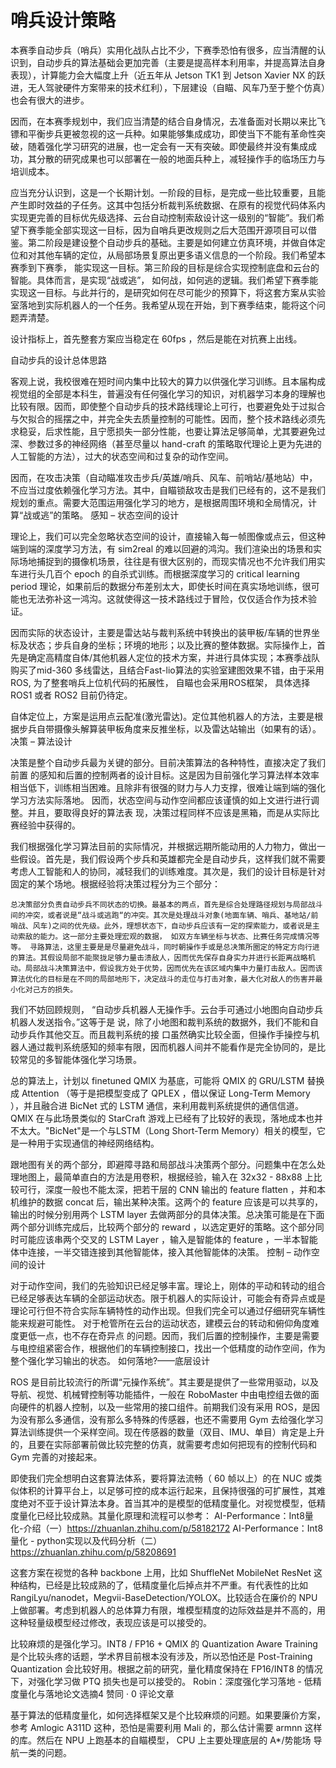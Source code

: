 # 哨兵设计策略
本赛季自动步兵（哨兵）实用化战队占比不少，下赛季恐怕有很多，应当清醒的认识到，自动步兵的算法基础会更加完善（主要是提高样本利用率，并提高算法自身表现），计算能力会大幅度上升（近五年从 Jetson TK1 到 Jetson Xavier NX 的跃进，无人驾驶硬件方案带来的技术红利），下层建设（自瞄、风车乃至于整个仿真）也会有很大的进步。

因而，在本赛季规划中，我们应当清楚的结合自身情况，去准备面对长期以来比飞镖和平衡步兵更被忽视的这一兵种。如果能够集成成功，即使当下不能有革命性突破，随着强化学习研究的进展，也一定会有一天有突破。即使最终并没有集成成功，其分散的研究成果也可以部署在一般的地面兵种上，减轻操作手的临场压力与培训成本。

应当充分认识到，这是一个长期计划。一阶段的目标，是完成一些比较重要，且能产生即时效益的子任务。这其中包括分析裁判系统数据、在原有的视觉代码体系内实现更完善的目标优先级选择、云台自动控制索敌设计这一级别的“智能”。我们希望下赛季能全部实现这一目标，因为自哨兵更改规则之后大范围开源项目可以借鉴。第二阶段是建设整个自动步兵的基础。主要是如何建立仿真环境，并做自体定位和对其他车辆的定位，从局部场景复原出更多语义信息的一个阶段。我们希望本赛季到下赛季， 能实现这一目标。第三阶段的目标是综合实现控制底盘和云台的智能。具体而言，是实现“战或逃”， 如何战，如何逃的逻辑。我们希望下赛季能实现这一目标。与此并行的，是研究如何在尽可能少的预算下，将这套方案从实验室落地到实际机器人的一个任务。我希望从现在开始，到下赛季结束，能将这个问题弄清楚。

设计指标上，首先整套方案应当稳定在 60fps ，然后是能在对抗赛上出线。

自动步兵的设计总体思路

客观上说，我校很难在短时间内集中比较大的算力以供强化学习训练。且本届构成视觉组的全部是本科生，普遍没有任何强化学习的知识，对机器学习本身的理解也比较有限。因而，即使整个自动步兵的技术路线理论上可行，也要避免处于过拟合与欠拟合的摇摆之中，并完全失去质量控制的可能性。因而，整个技术路线必须先求稳妥，后求性能，且宁愿损失一部分性能，也要让算法足够简单，尤其要避免过深、参数过多的神经网络（甚至尽量以 hand-craft 的策略取代理论上更为先进的人工智能的方法），过大的状态空间和过复杂的动作空间。

因而，在攻击决策（自动瞄准攻击步兵/英雄/哨兵、风车、前哨站/基地站）中，不应当过度依赖强化学习方法。其中，自瞄锁敌攻击是我们已经有的，这不是我们规划的重点。需要大范围运用强化学习的地方，是根据周围环境和全局情况，计算“战或逃”的策略。
感知 – 状态空间的设计

理论上，我们可以完全忽略状态空间的设计，直接输入每一帧图像或点云，但这种端到端的深度学习方法，有 sim2real 的难以回避的鸿沟。我们渲染出的场景和实际场地捕捉到的摄像机场景，往往是有很大区别的，而现实情况也不允许我们用实车进行头几百个 epoch 的自杀式训练。而根据深度学习的 critical learning period 理论，如果前后的数据分布差别太大，即使长时间在真实场地训练，很可能也无法弥补这一鸿沟。这就使得这一技术路线过于冒险，仅仅适合作为技术验证。

因而实际的状态设计，主要是雷达站与裁判系统中转换出的装甲板/车辆的世界坐标及状态；步兵自身的坐标；环境的地形；以及比赛的整体数据。实际操作上，首先是确定高精度自体/其他机器人定位的技术方案，并进行具体实现；本赛季战队购买了mid-360 多线雷达，且结合Fast-lio算法的实验室建图效果不错，由于采用ROS, 为了整套哨兵上位机代码的拓展性， 自瞄也会采用ROS框架， 具体选择 ROS1 或者 ROS2 目前仍待定。

自体定位上，方案是运用点云配准(激光雷达)。定位其他机器人的方法，主要是根据步兵自带摄像头解算装甲板角度来反推坐标，以及雷达站输出（如果有的话）。
决策 – 算法设计

决策是整个自动步兵最为关键的部分。目前决策算法的各种特性，直接决定了我们前置 的感知和后置的控制两者的设计目标。这是因为目前强化学习算法样本效率相当低下，训练相当困难。且除非有很强的财力与人力支撑，很难让端到端的强化学习方法实际落地。 因而，状态空间与动作空间都应该谨慎的如上文进行进行调整。并且，要取得良好的算法表 现，决策过程同样不应该是黑箱，而是从实际比赛经验中获得的。

我们根据强化学习算法目前的实际情况，并根据远期所能动用的人力物力，做出一些假设。首先是，我们假设两个步兵和英雄都完全是自动步兵，这样我们就不需要考虑人工智能和人的协同，减轻我们的训练难度。其次是，我们的设计目标是针对固定的某个场地。根据经验将决策过程分为三个部分：

    总决策部分负责自动步兵不同状态的切换。最基本的两点，首先是综合处理路径规划与局部战斗间的冲突，或者说是“战斗或逃跑“的冲突。其次是处理战斗对象(地面车辆、哨兵、基地站/前哨战、风车)之间的优先级。此外，理想状态下，自动步兵应该有一定的探索能力，或者说是主动索敌的能力。这一部分主要处理宏观的数据， 如双方车辆坐标与状态、比赛任务完成情况等等。 寻路算法，这里主要是是尽量避免战斗，同时朝操作手或是总决策所圈定的特定方向行进的算法。其假设局部不能聚拢足够力量击溃敌人，因而优先保存自身实力并进行长距离战略机动。局部战斗决策算法中，假设我方处于优势，因而优先在该区域内集中力量打击敌人。因而该算法优化的目标是在不同的局部地形下，决定战斗的走位与打击对象，最大化对敌人的伤害并最小化对己方的损失。

我们不妨回顾规则， “自动步兵机器人无操作手。云台手可通过小地图向自动步兵机器人发送指令。”这等于是 说，除了小地图和裁判系统的数据外，我们不能和自动步兵作其他交互。而且裁判系统的接 口虽然确实比较全面，但操作手操控与机器人通过裁判系统感知的频率有限，因而机器人间并不能看作是完全协同的，是比较常见的多智能体强化学习场景。

总的算法上，计划以 finetuned QMIX 为基底，可能将 QMIX 的 GRU/LSTM 替换成 Attention （等于是把模型变成了 QPLEX ，借以保证 Long-Term Memory ），并且融合进 BicNet 式的 LSTM 通信，来利用裁判系统提供的通信信道。 QMIX 在与此场景类似的 StarCraft 游戏上已经有了比较好的表现，落地成本也并不太大。"BicNet"是一个与LSTM（Long Short-Term Memory）相关的模型，它是一种用于实现通信的神经网络结构。


跟地图有关的两个部分，即避障寻路和局部战斗决策两个部分。问题集中在怎么处理地图上，最简单直白的方法是用卷积，根据经验，输入在 32x32 - 88x88 上比较可行，深度一般也不能太深，把若干层的 CNN 输出的 feature flatten ，并和本机维护的数据 concat 后，输出某种决策。这两个的 feature 应该是可以共享的，输出的时候分别用两个 LSTM layer 去做两部分的具体决策。总决策可能是在下面两个部分训练完成后，比较两个部分的 reward ，以选定更好的策略。这个部分同时可能应该串两个交叉的 LSTM Layer ，输入是智能体的 feature ，一半本智能体中连接，一半交错连接到其他智能体，接入其他智能体的决策。
控制 – 动作空间的设计

对于动作空间，我们的先验知识已经足够丰富。理论上，刚体的平动和转动的组合已经足够表达车辆的全部运动状态。限于机器人的实际设计，可能会有奇异点或是理论可行但不符合实际车辆特性的动作出现。但我们完全可以通过仔细研究车辆性能来规避可能性。 对于枪管所在云台的运动状态，建模云台的转动和俯仰角度难度更低一点，也不存在奇异点 的问题。因而，我们后置的控制操作，主要是需要与电控组紧密合作，根据他们的车辆控制接口，找出一个低精度的动作空间，作为整个强化学习输出的状态。
如何落地?——底层设计

ROS 是目前比较流行的所谓“元操作系统”。其主要是提供了一些常用驱动，以及导航、视觉、机械臂控制等功能插件，一般在 RoboMaster 中由电控组去做的面向硬件的机器人控制，以及一些常用的接口组件。前期我们没有采用 ROS，是因为没有那么多通信，没有那么多特殊的传感器，也还不需要用 Gym 去给强化学习算法训练提供一个采样空间。现在传感器的数量（双目、IMU、单目）肯定是上升的，且要在实际部署前做比较完整的仿真，就需要考虑如何把现有的控制代码和 Gym 完善的对接起来。

即使我们完全想明白这套算法体系，要将算法流畅（ 60 帧以上）的在 NUC 或类似体积的计算平台上，以足够可控的成本运行起来，且保持很强的可扩展性，其难度绝对不亚于设计算法本身。首当其冲的是模型的低精度量化。对视觉模型，低精度量化已经比较成熟。其量化原理和流程可以参考：
AI-Performance：Int8量化-介绍（一）https://zhuanlan.zhihu.com/p/58182172
AI-Performance：Int8量化 - python实现以及代码分析（二）https://zhuanlan.zhihu.com/p/58208691

这套方案在视觉的各种 backbone 上用，比如 ShuffleNet MobileNet ResNet 这种结构，已经是比较成熟的了，低精度量化后掉点并不严重。有代表性的比如RangiLyu/nanodet，Megvii-BaseDetection/YOLOX。比较适合在廉价的 NPU 上做部署。考虑到机器人的总体算力有限，堆模型精度的边际效益是并不高的，用这种轻量级模型经过修改，表现应该是可以接受的。

比较麻烦的是强化学习。INT8 / FP16 + QMIX 的 Quantization Aware Training 是个比较头疼的话题，学术界目前根本没有涉及，所以恐怕还是 Post-Training Quantization 会比较好用。根据之前的研究，量化精度保持在 FP16/INT8 的情况下，对强化学习做 PTQ 损失也是可以接受的。
Robin：深度强化学习落地 - 低精度量化与落地论文选摘4 赞同 · 0 评论文章

基于算法的低精度量化，如何选择框架又是个比较麻烦的问题。如果要廉价方案，参考 Amlogic A311D 这种，恐怕是需要利用 Mali 的，那么估计需要 armnn 这样的库。然后在 NPU 上跑基本的自瞄模型， CPU 上主要处理底层的 A*/势能场 导航一类的问题。
